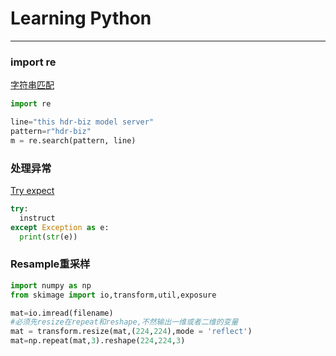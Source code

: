 # Learning Python
----------------


### import re <br>

[字符串匹配](https://blog.csdn.net/qq_34500270/article/details/82899057) <br>
```python
import re 

line="this hdr-biz model server" 
pattern=r"hdr-biz" 
m = re.search(pattern, line) 
```

### 处理异常<br>
[Try expect](https://www.cnblogs.com/Lival/p/6203111.html) <br>
```python
try:
  instruct
except Exception as e:
  print(str(e))
```

### Resample重采样<br>
```python
import numpy as np
from skimage import io,transform,util,exposure

mat=io.imread(filename)
#必须先resize在repeat和reshape,不然输出一维或者二维的变量
mat = transform.resize(mat,(224,224),mode = 'reflect')
mat=np.repeat(mat,3).reshape(224,224,3)
```
